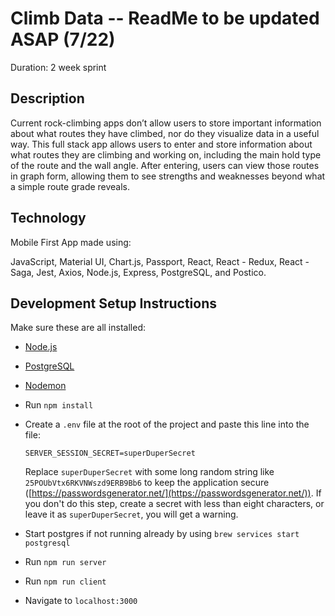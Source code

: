 
# Climb Data -- ReadMe to be updated ASAP (7/22)

Duration: 2 week sprint

## Description

Current rock-climbing apps don’t allow users to store important information about what routes they have climbed, nor do they visualize data in a useful way. This full stack app allows users to enter and store information about what routes they are climbing and working on, including the main hold type of the route and the wall angle. After entering, users can view those routes in graph form, allowing them to see strengths and weaknesses beyond what a simple route grade reveals.

## Technology

Mobile First App made using:

JavaScript,
Material UI,
Chart.js,
Passport,
React,
React - Redux,
React - Saga, 
Jest,
Axios,
Node.js,
Express,
PostgreSQL, and
Postico.


## Development Setup Instructions

Make sure these are all installed:
- [Node.js](https://nodejs.org/en/)
- [PostgreSQL](https://www.postgresql.org/)
- [Nodemon](https://nodemon.io/)

- Run `npm install`
- Create a `.env` file at the root of the project and paste this line into the file:
  ```
  SERVER_SESSION_SECRET=superDuperSecret
  ```
   Replace `superDuperSecret` with some long random string like `25POUbVtx6RKVNWszd9ERB9Bb6` to keep the application secure ([https://passwordsgenerator.net/](https://passwordsgenerator.net/)). If you don't do this step, create a secret with less than eight characters, or leave it as `superDuperSecret`, you will get a warning.
- Start postgres if not running already by using `brew services start postgresql`
- Run `npm run server`
- Run `npm run client`
- Navigate to `localhost:3000`


